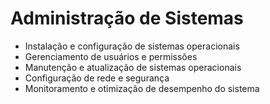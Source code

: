# Administração de Sistemas
- Instalação e configuração de sistemas operacionais
- Gerenciamento de usuários e permissões
- Manutenção e atualização de sistemas operacionais
- Configuração de rede e segurança
- Monitoramento e otimização de desempenho do sistema
